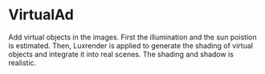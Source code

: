 # VirtualAd
Add virtual objects in the images. First the illumination and the sun poistion is estimated. Then, Luxrender is applied to generate the shading of virtual objects and integrate it into real scenes. The shading and shadow is realistic. 
